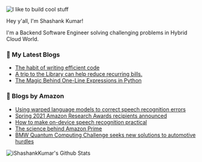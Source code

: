 ![I like to build cool stuff](https://res.cloudinary.com/dt8g3rhcy/image/upload/v1595929574/i_like_to_build_cool_shit._1_nzbwjh.png)

Hey y'all, I'm Shashank Kumar! 

I'm a Backend Software Engineer solving challenging problems in Hybrid Cloud World.

### 📕 My Latest Blogs
<!-- BLOG-POST-LIST:START -->
- [The habit of writing efficient code](https://medium.com/@ishashankkumar/the-habit-of-writing-efficient-code-153b05f04269?source=rss-d24dda280d5f------2)
- [A trip to the Library can help reduce recurring bills.](https://medium.com/swlh/a-trip-to-the-library-can-help-reduce-recurring-bills-23bca495cdf5?source=rss-d24dda280d5f------2)
- [The Magic Behind One-Line Expressions in Python](https://medium.com/swlh/the-magic-behind-one-line-expressions-in-python-816c10180c5c?source=rss-d24dda280d5f------2)
<!-- BLOG-POST-LIST:END -->

### 📕 Blogs by Amazon
<!-- AMAZON-BLOG-POST-LIST:START -->
- [Using warped language models to correct speech recognition errors](https://www.amazon.science/blog/using-warped-language-models-to-correct-speech-recognition-errors)
- [Spring 2021 Amazon Research Awards recipients announced](https://www.amazon.science/research-awards/program-updates/spring-2021-amazon-research-awards-recipients-announced)
- [How to make on-device speech recognition practical](https://www.amazon.science/blog/how-to-make-on-device-speech-recognition-practical)
- [The science behind Amazon Prime](https://www.amazon.science/latest-news/the-science-behind-amazon-prime)
- [BMW Quantum Computing Challenge seeks new solutions to automotive hurdles](https://www.amazon.science/latest-news/bmw-quantum-computing-challenge-seeks-new-solutions-to-automotive-hurdles)
<!-- AMAZON-BLOG-POST-LIST:END -->



<img align="center" alt="iShashankKumar's Github Stats" src="https://github-readme-stats.vercel.app/api?username=ishashankkumar&show_icons=true&hide_border=true" />
